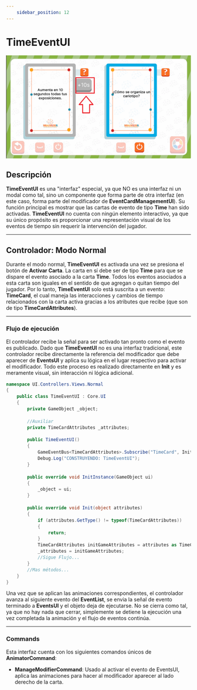 ```yaml
---
    sidebar_position: 12
---
```


# TimeEventUI

![Ejemplo ](../../../../../static/juego-img/interfaz/interfaces/game/TimeEventUI.png)

## Descripción

**TimeEventUI** es una "interfaz" especial, ya que NO es una interfaz ni un modal como tal, sino un componente que forma parte de otra interfaz (en este caso, forma parte del modificador de **EventCardManagementUI**). Su función principal es mostrar que las cartas de evento de tipo **Time** han sido activadas. **TimeEventUI** no cuenta con ningún elemento interactivo, ya que su único propósito es proporcionar una representación visual de los eventos de tiempo sin requerir la intervención del jugador.

---

## Controlador: Modo Normal

Durante el modo normal, **TimeEventUI** es activada una vez se presiona el botón de **Activar Carta**. La carta en sí debe ser de tipo **Time** para que se dispare el evento asociado a la carta **Time**. Todos los eventos asociados a esta carta son iguales en el sentido de que agregan o quitan tiempo del jugador. Por lo tanto, **TimeEventUI** solo está suscrita a un evento: **TimeCard**, el cual maneja las interacciones y cambios de tiempo relacionados con la carta activa gracias a los atributes que recibe (que son de tipo **TimeCardAttributes**).

---

### Flujo de ejecución

El controlador recibe la señal para ser activado tan pronto como el evento es publicado. Dado que **TimeEventUI** no es una interfaz tradicional, este controlador recibe directamente la referencia del modificador que debe aparecer de **EventsUI** y aplica su lógica en el lugar respectivo para activar el modificador. Todo este proceso es realizado directamente en **Init** y es meramente visual, sin interacción ni lógica adicional.

```csharp
namespace UI.Controllers.Views.Normal
{
    public class TimeEventUI : Core.UI
    {
        private GameObject _object;

        //Auxiliar
        private TimeCardAttributes _attributes;

        public TimeEventUI()
        {
            GameEventBus<TimeCardAttributes>.Subscribe("TimeCard", Init);
            Debug.Log("CONSTRUYENDO: TimeEventUI");
        }

        public override void InitInstance(GameObject ui)
        {
            _object = ui;
        }

        public override void Init(object attributes)
        {
            if (attributes.GetType() != typeof(TimeCardAttributes))
            {
                return;
            }
            TimeCardAttributes initGameAttributes = attributes as TimeCardAttributes;
            _attributes = initGameAttributes;
            //Sigue Flujo...
        }
        //Mas métodos...
    }
}
```

Una vez que se aplican las animaciones correspondientes, el controlador avanza al siguiente evento del **EventList**, se envia la señal de evento terminado a **EventsUI** y el objeto deja de ejecutarse. No se cierra como tal, ya que no hay nada que cerrar, simplemente se detiene la ejecución una vez completada la animación y el flujo de eventos continúa.

---

### Commands

Esta interfaz cuenta con los siguientes comandos únicos de **AnimatorCommand**: 
- **ManageModifierCommand**: Usado al activar el evento de EventsUI, aplica las animaciones para hacer al modificador aparecer al lado derecho de la carta.
